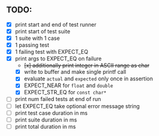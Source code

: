 ## TODO:

- [x] print start and end of test runner
- [x] print start of test suite
- [x] 1 suite with 1 case
- [x] 1 passing test
- [x] 1 failing test with EXPECT_EQ
- [x] print args to EXPECT_EQ on failure
  - ~~[x] additionally print integer in ASCII range as char~~
  - [x] write to buffer and make single printf call
  - [x] evaluate `actual` and `expected` only once in assertion
  - [x] EXPECT_NEAR for `float` and `double`
  - [x] EXPECT_STR_EQ for `const char*`
- [ ] print num failed tests at end of run
- [ ] let EXPECT_EQ take optional error message string
- [ ] print test case duration in ms
- [ ] print suite duration in ms
- [ ] print total duration in ms
